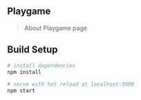 ## Playgame

> About Playgame page

## Build Setup

``` bash
# install dependencies
npm install

# serve with hot reload at localhost:3000
npm start
